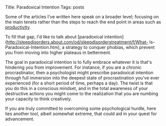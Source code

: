 Title: Paradoxical Intention
Tags: posts

Some of the articles I've written here speak on a broader level; focusing on
the main tenets rather than the steps to reach the end point in areas such as
[productivity](http://giorgiodelgado.ca/delimit-yourself/ "Unlimit Yourself").



To fill that gap, I'd like to talk about [paradoxical
intention](http://sleepdisorders.about.com/od/sleepdisorderstreatment/f/What-
Is-Paradoxical-Intention.htm), a strategy to conquer phobias, which prevent
you from moving into higher plateaus in betterment.



The goal in paradoxical intention is to fully embrace whatever it is that's
hindering you from improvement. For instance, if you are a chronic
procrastinator, then a psychologist might prescribe paradoxical intention
through full immersion into the deepest state of procrastination you've ever
experienced (for a short period of time, perhaps a day). The twist is that you
do this in a conscious mindset, and in the total awareness of your destructive
actions you might come to the realization that you are numbing your capacity
to think creatively.



If you are truly committed to overcoming some psychological hurdle, here lies
another tool, albeit somewhat extreme, that could aid in your quest for
advancement.

